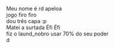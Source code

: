 Meu nome é rd apeloa <br>
jogo firo firo <br>
dou três capa :p <br>
Matei a surtada Éfi Éfi<br>
fiz o laund_nobro usar 70% do seu poder <br>
d
